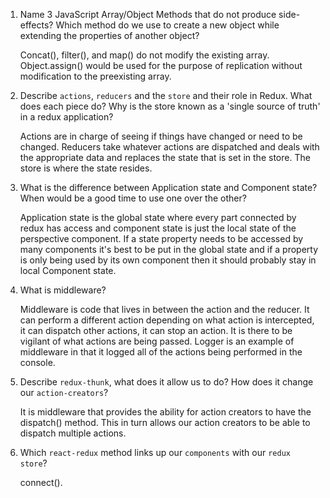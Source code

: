 1.  Name 3 JavaScript Array/Object Methods that do not produce side-effects? Which method do we use to create a new object while extending the properties of another object?

    Concat(), filter(), and map() do not modify the existing array. Object.assign() would be used for the purpose of replication without modification to the preexisting array.

1.  Describe `actions`, `reducers` and the `store` and their role in Redux. What does each piece do? Why is the store known as a 'single source of truth' in a redux application?

    Actions are in charge of seeing if things have changed or need to be changed. Reducers take whatever actions are dispatched and deals with the appropriate data and replaces the state that is set in the store. The store is where the state resides.

1.  What is the difference between Application state and Component state? When would be a good time to use one over the other?

    Application state is the global state where every part connected by redux has access and component state is just the local state of the perspective component. If a state property needs to be accessed by many components it's best to be put in the global state and if a property is only being used by its own component then it should probably stay in local Component state.

1.  What is middleware?

    Middleware is code that lives in between the action and the reducer. It can perform a different action depending on what action is intercepted, it can dispatch other actions, it can stop an action. It is there to be vigilant of what actions are being passed. Logger is an example of middleware in that it logged all of the actions being performed in the console.

1.  Describe `redux-thunk`, what does it allow us to do? How does it change our `action-creators`?

    It is middleware that provides the ability for action creators to have the dispatch() method. This in turn allows our action creators to be able to dispatch multiple actions.

1.  Which `react-redux` method links up our `components` with our `redux store`?

    connect().
